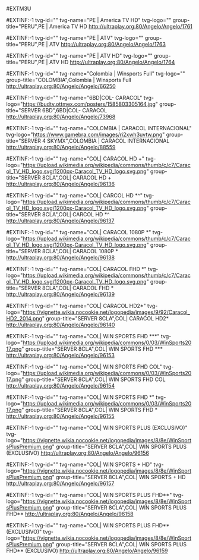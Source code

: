 #EXTM3U

#EXTINF:-1 tvg-id="" tvg-name="PE | America TV HD" tvg-logo="" group-title="PERU",PE | America TV HD
http://ultraplay.org:80/Angelo/Angelo/1761

#EXTINF:-1 tvg-id="" tvg-name="PE | ATV" tvg-logo="" group-title="PERU",PE | ATV
http://ultraplay.org:80/Angelo/Angelo/1763

#EXTINF:-1 tvg-id="" tvg-name="PE | ATV HD" tvg-logo="" group-title="PERU",PE | ATV HD
http://ultraplay.org:80/Angelo/Angelo/1764

#EXTINF:-1 tvg-id="" tvg-name="Colombia | Winsports Full" tvg-logo="" group-title="COLOMBIA",Colombia | Winsports Full
http://ultraplay.org:80/Angelo/Angelo/66250

#EXTINF:-1 tvg-id="" tvg-name="6BD|COL- CARACOL" tvg-logo="https://budtv.ottmex.com/posters/1585803305164.jpg" group-title="SERVER 6BD",6BD|COL- CARACOL
http://ultraplay.org:80/Angelo/Angelo/73968

#EXTINF:-1 tvg-id="" tvg-name="COLOMBIA | CARACOL INTERNACIONAL" tvg-logo="https://www.gamebra.com/images/ri2xwh3uvtw.png" group-title="SERVER 4 SKYMX",COLOMBIA | CARACOL INTERNACIONAL
http://ultraplay.org:80/Angelo/Angelo/88559

#EXTINF:-1 tvg-id="" tvg-name="COL| CARACOL HD  +" tvg-logo="https://upload.wikimedia.org/wikipedia/commons/thumb/c/c7/Caracol_TV_HD_logo.svg/1200px-Caracol_TV_HD_logo.svg.png" group-title="SERVER 8CLA",COL| CARACOL HD  +
http://ultraplay.org:80/Angelo/Angelo/96136

#EXTINF:-1 tvg-id="" tvg-name="COL| CARCOL HD *^" tvg-logo="https://upload.wikimedia.org/wikipedia/commons/thumb/c/c7/Caracol_TV_HD_logo.svg/1200px-Caracol_TV_HD_logo.svg.png" group-title="SERVER 8CLA",COL| CARCOL HD *^
http://ultraplay.org:80/Angelo/Angelo/96137

#EXTINF:-1 tvg-id="" tvg-name="COL| CARACOL 1080P *" tvg-logo="https://upload.wikimedia.org/wikipedia/commons/thumb/c/c7/Caracol_TV_HD_logo.svg/1200px-Caracol_TV_HD_logo.svg.png" group-title="SERVER 8CLA",COL| CARACOL 1080P *
http://ultraplay.org:80/Angelo/Angelo/96138

#EXTINF:-1 tvg-id="" tvg-name="COL| CARACOL FHD *" tvg-logo="https://upload.wikimedia.org/wikipedia/commons/thumb/c/c7/Caracol_TV_HD_logo.svg/1200px-Caracol_TV_HD_logo.svg.png" group-title="SERVER 8CLA",COL| CARACOL FHD *
http://ultraplay.org:80/Angelo/Angelo/96139

#EXTINF:-1 tvg-id="" tvg-name="COL| CARACOL HD2*" tvg-logo="https://vignette.wikia.nocookie.net/logopedia/images/9/92/Caracol_HD2_2014.png" group-title="SERVER 8CLA",COL| CARACOL HD2*
http://ultraplay.org:80/Angelo/Angelo/96140

#EXTINF:-1 tvg-id="" tvg-name="COL| WIN SPORTS FHD ***" tvg-logo="https://upload.wikimedia.org/wikipedia/commons/0/03/WinSports2017.png" group-title="SERVER 8CLA",COL| WIN SPORTS FHD ***
http://ultraplay.org:80/Angelo/Angelo/96153

#EXTINF:-1 tvg-id="" tvg-name="COL| WIN SPORTS FHD COL" tvg-logo="https://upload.wikimedia.org/wikipedia/commons/0/03/WinSports2017.png" group-title="SERVER 8CLA",COL| WIN SPORTS FHD COL
http://ultraplay.org:80/Angelo/Angelo/96154

#EXTINF:-1 tvg-id="" tvg-name="COL| WIN SPORTS FHD *" tvg-logo="https://upload.wikimedia.org/wikipedia/commons/0/03/WinSports2017.png" group-title="SERVER 8CLA",COL| WIN SPORTS FHD *
http://ultraplay.org:80/Angelo/Angelo/96155

#EXTINF:-1 tvg-id="" tvg-name="COL| WIN SPORTS PLUS (EXCLUSIVO)" tvg-logo="https://vignette.wikia.nocookie.net/logopedia/images/8/8e/WinSportsPlusPremium.png" group-title="SERVER 8CLA",COL| WIN SPORTS PLUS (EXCLUSIVO)
http://ultraplay.org:80/Angelo/Angelo/96156

#EXTINF:-1 tvg-id="" tvg-name="COL| WIN SPORTS + HD" tvg-logo="https://vignette.wikia.nocookie.net/logopedia/images/8/8e/WinSportsPlusPremium.png" group-title="SERVER 8CLA",COL| WIN SPORTS + HD
http://ultraplay.org:80/Angelo/Angelo/96157

#EXTINF:-1 tvg-id="" tvg-name="COL| WIN SPORTS PLUS FHD**" tvg-logo="https://vignette.wikia.nocookie.net/logopedia/images/8/8e/WinSportsPlusPremium.png" group-title="SERVER 8CLA",COL| WIN SPORTS PLUS FHD**
http://ultraplay.org:80/Angelo/Angelo/96158

#EXTINF:-1 tvg-id="" tvg-name="COL| WIN SPORTS PLUS FHD** (EXCLUSIVO)" tvg-logo="https://vignette.wikia.nocookie.net/logopedia/images/8/8e/WinSportsPlusPremium.png" group-title="SERVER 8CLA",COL| WIN SPORTS PLUS FHD** (EXCLUSIVO)
http://ultraplay.org:80/Angelo/Angelo/96159

